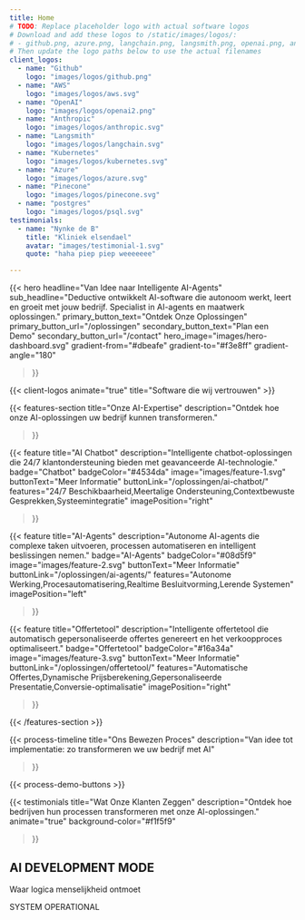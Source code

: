 ```yaml
---
title: Home
# TODO: Replace placeholder logo with actual software logos
# Download and add these logos to /static/images/logos/:
# - github.png, azure.png, langchain.png, langsmith.png, openai.png, anthropic.png
# Then update the logo paths below to use the actual filenames
client_logos:
  - name: "Github"
    logo: "images/logos/github.png"
  - name: "AWS"
    logo: "images/logos/aws.svg"
  - name: "OpenAI"
    logo: "images/logos/openai2.png"
  - name: "Anthropic"
    logo: "images/logos/anthropic.svg"
  - name: "Langsmith"
    logo: "images/logos/langchain.svg"
  - name: "Kubernetes"
    logo: "images/logos/kubernetes.svg"
  - name: "Azure"
    logo: "images/logos/azure.svg"
  - name: "Pinecone"
    logo: "images/logos/pinecone.svg"
  - name: "postgres"
    logo: "images/logos/psql.svg"
testimonials:
  - name: "Nynke de B"
    title: "Kliniek elsendael"
    avatar: "images/testimonial-1.svg"
    quote: "haha piep piep weeeeeee"

---
```


{{< hero 
    headline="Van Idee naar Intelligente AI-Agents"
    sub_headline="Deductive ontwikkelt AI-software die autonoom werkt, leert en groeit met jouw bedrijf. Specialist in AI-agents en maatwerk oplossingen."
    primary_button_text="Ontdek Onze Oplossingen"
    primary_button_url="/oplossingen"
    secondary_button_text="Plan een Demo"
    secondary_button_url="/contact"
    hero_image="images/hero-dashboard.svg"
    gradient-from="#dbeafe"
    gradient-to="#f3e8ff"
    gradient-angle="180"
>}}

{{< client-logos animate="true" title="Software die wij vertrouwen" >}}

{{< features-section 
    title="Onze AI-Expertise"
    description="Ontdek hoe onze AI-oplossingen uw bedrijf kunnen transformeren."
>}}

{{< feature
    title="AI Chatbot"
    description="Intelligente chatbot-oplossingen die 24/7 klantondersteuning bieden met geavanceerde AI-technologie."
    badge="Chatbot"
    badgeColor="#4534da"
    image="images/feature-1.svg"
    buttonText="Meer Informatie"
    buttonLink="/oplossingen/ai-chatbot/"
    features="24/7 Beschikbaarheid,Meertalige Ondersteuning,Contextbewuste Gesprekken,Systeemintegratie"
    imagePosition="right"
>}}

{{< feature
    title="AI-Agents"
    description="Autonome AI-agents die complexe taken uitvoeren, processen automatiseren en intelligent beslissingen nemen."
    badge="AI-Agents"
    badgeColor="#08d5f9"
    image="images/feature-2.svg"
    buttonText="Meer Informatie"
    buttonLink="/oplossingen/ai-agents/"
    features="Autonome Werking,Procesautomatisering,Realtime Besluitvorming,Lerende Systemen"
    imagePosition="left"
>}}

{{< feature
    title="Offertetool"
    description="Intelligente offertetool die automatisch gepersonaliseerde offertes genereert en het verkoopproces optimaliseert."
    badge="Offertetool"
    badgeColor="#16a34a"
    image="images/feature-3.svg"
    buttonText="Meer Informatie"
    buttonLink="/oplossingen/offertetool/"
    features="Automatische Offertes,Dynamische Prijsberekening,Gepersonaliseerde Presentatie,Conversie-optimalisatie"
    imagePosition="right"
>}}

{{< /features-section >}}

{{< process-timeline 
    title="Ons Bewezen Proces"
    description="Van idee tot implementatie: zo transformeren we uw bedrijf met AI"
>}}

{{< process-demo-buttons >}}

{{< testimonials 
    title="Wat Onze Klanten Zeggen"
    description="Ontdek hoe bedrijven hun processen transformeren met onze AI-oplossingen."
    animate="true"
    background-color="#f1f5f9"
>}}

<section class="py-20 bg-gray-900 text-green-400 font-mono overflow-hidden">
<div class="container mx-auto px-4 sm:px-6 lg:px-8 max-w-6xl">
<div class="text-center mb-12">
<h2 class="text-4xl font-bold text-white mb-4">AI DEVELOPMENT MODE</h2>
<p class="text-xl text-gray-300">Waar logica menselijkheid ontmoet</p>
</div>
<div class="flex justify-center">
<div class="laptop-container relative">
<div id="laptop-ascii" class="text-center text-sm md:text-base lg:text-lg leading-none whitespace-pre-wrap">
<!-- ASCII art will be rotated here -->
</div>
</div>
</div>
<div class="text-center mt-12">
<div class="inline-flex items-center space-x-2 bg-green-900/20 border border-green-400/30 rounded-lg px-6 py-3">
<div class="w-2 h-2 bg-green-400 rounded-full animate-pulse"></div>
<span class="text-green-400">SYSTEM OPERATIONAL</span>
</div>
</div>
</div>
</section>
<!-- 
<script>
document.addEventListener('DOMContentLoaded', function() {
    console.log('DOM loaded, starting ASCII art...');
    const laptopFrames = [
        `         ╔══════════════════════════════════════╗
        ║                                      ║
        ║            DEDUCTIVE AI              ║
        ║                                      ║
        ║  ┌─────────────────────────────────┐  ║
        ║  │ > hugo server --buildDrafts     │  ║
        ║  │ Serving at localhost:1313       │  ║
        ║  │ █                               │  ║
        ║  └─────────────────────────────────┘  ║
        ║                                      ║
        ╚══════════════════════════════════════╝
╔═══════════════════════════════════════════════════════╗
║ ESC │ F1 │ F2 │ F3 │ F4 │ F5 │ F6 │ F7 │ F8 │ F9 │ F10║
║ ` │ 1 │ 2 │ 3 │ 4 │ 5 │ 6 │ 7 │ 8 │ 9 │ 0 │ - │ = │⌫║
║ TAB │ Q │ W │ E │ R │ T │ Y │ U │ I │ O │ P │ [ │ ] │ \\║
║ CAPS │ A │ S │ D │ F │ G │ H │ J │ K │ L │ ; │ ' │ ENTER║
║ SHIFT │ Z │ X │ C │ V │ B │ N │ M │ , │ . │ / │ SHIFT ║
║ CTRL │ ALT │      SPACE      │ ALT │ CTRL │ ← │ ↑ │ → ║
╚═══════════════════════════════════════════════════════╝`,

        `      ╔══════════════════════════════════════╗
     ║                                      ║
     ║            DEDUCTIVE AI              ║
     ║                                      ║
     ║  ┌─────────────────────────────────┐  ║
     ║  │ > npm run dev                   │  ║
     ║  │ Building application...         │  ║
     ║  │ █                               │  ║
     ║  └─────────────────────────────────┘  ║
     ║                                      ║
     ╚══════════════════════════════════════╝
  ╔═══════════════════════════════════════════════════════╗
  ║ ESC │ F1 │ F2 │ F3 │ F4 │ F5 │ F6 │ F7 │ F8 │ F9 │ F10║
  ║ ` │ 1 │ 2 │ 3 │ 4 │ 5 │ 6 │ 7 │ 8 │ 9 │ 0 │ - │ = │⌫║
  ║ TAB │ Q │ W │ E │ R │ T │ Y │ U │ I │ O │ P │ [ │ ] │ \\║
  ║ CAPS │ A │ S │ D │ F │ G │ H │ J │ K │ L │ ; │ ' │ ENTER║
  ║ SHIFT │ Z │ X │ C │ V │ B │ N │ M │ , │ . │ / │ SHIFT ║
  ║ CTRL │ ALT │      SPACE      │ ALT │ CTRL │ ← │ ↑ │ → ║
  ╚═══════════════════════════════════════════════════════╝`,

        `    ╔══════════════════════════════════════╗
   ║                                      ║
   ║            DEDUCTIVE AI              ║
   ║                                      ║
   ║  ┌─────────────────────────────────┐  ║
   ║  │ > git commit -m "Fix bugs"      │  ║
   ║  │ [main 2f8a9c3] Fix bugs         │  ║
   ║  │ █                               │  ║
   ║  └─────────────────────────────────┘  ║
   ║                                      ║
   ╚══════════════════════════════════════╝
╔═══════════════════════════════════════════════════════╗
║ ESC │ F1 │ F2 │ F3 │ F4 │ F5 │ F6 │ F7 │ F8 │ F9 │ F10║
║ ` │ 1 │ 2 │ 3 │ 4 │ 5 │ 6 │ 7 │ 8 │ 9 │ 0 │ - │ = │⌫║
║ TAB │ Q │ W │ E │ R │ T │ Y │ U │ I │ O │ P │ [ │ ] │ \\║
║ CAPS │ A │ S │ D │ F │ G │ H │ J │ K │ L │ ; │ ' │ ENTER║
║ SHIFT │ Z │ X │ C │ V │ B │ N │ M │ , │ . │ / │ SHIFT ║
║ CTRL │ ALT │      SPACE      │ ALT │ CTRL │ ← │ ↑ │ → ║
╚═══════════════════════════════════════════════════════╝`,

        `  ╔══════════════════════════════════════╗
 ║                                      ║
 ║            DEDUCTIVE AI              ║
 ║                                      ║
 ║  ┌─────────────────────────────────┐  ║
 ║  │ > python train_model.py         │  ║
 ║  │ Training neural network...      │  ║
 ║  │ █                               │  ║
 ║  └─────────────────────────────────┘  ║
 ║                                      ║
 ╚══════════════════════════════════════╝
╔═══════════════════════════════════════════════════════╗
║ ESC │ F1 │ F2 │ F3 │ F4 │ F5 │ F6 │ F7 │ F8 │ F9 │ F10║
║ ` │ 1 │ 2 │ 3 │ 4 │ 5 │ 6 │ 7 │ 8 │ 9 │ 0 │ - │ = │⌫║
║ TAB │ Q │ W │ E │ R │ T │ Y │ U │ I │ O │ P │ [ │ ] │ \\║
║ CAPS │ A │ S │ D │ F │ G │ H │ J │ K │ L │ ; │ ' │ ENTER║
║ SHIFT │ Z │ X │ C │ V │ B │ N │ M │ , │ . │ / │ SHIFT ║
║ CTRL │ ALT │      SPACE      │ ALT │ CTRL │ ← │ ↑ │ → ║
╚═══════════════════════════════════════════════════════╝`,

        `╔══════════════════════════════════════╗
║                                      ║
║            DEDUCTIVE AI              ║
║                                      ║
║  ┌─────────────────────────────────┐  ║
║  │ > docker build -t deductive .   │  ║
║  │ Successfully built image        │  ║
║  │ █                               │  ║
║  └─────────────────────────────────┘  ║
║                                      ║
╚══════════════════════════════════════╝
╔═══════════════════════════════════════════════════════╗
║ ESC │ F1 │ F2 │ F3 │ F4 │ F5 │ F6 │ F7 │ F8 │ F9 │ F10║
║ ` │ 1 │ 2 │ 3 │ 4 │ 5 │ 6 │ 7 │ 8 │ 9 │ 0 │ - │ = │⌫║
║ TAB │ Q │ W │ E │ R │ T │ Y │ U │ I │ O │ P │ [ │ ] │ \\║
║ CAPS │ A │ S │ D │ F │ G │ H │ J │ K │ L │ ; │ ' │ ENTER║
║ SHIFT │ Z │ X │ C │ V │ B │ N │ M │ , │ . │ / │ SHIFT ║
║ CTRL │ ALT │      SPACE      │ ALT │ CTRL │ ← │ ↑ │ → ║
╚═══════════════════════════════════════════════════════╝`,

        `   ╔══════════════════════════════════════╗
  ║                                      ║
  ║            DEDUCTIVE AI              ║
  ║                                      ║
  ║  ┌─────────────────────────────────┐  ║
  ║  │ > npm start                     │  ║
  ║  │ Server running on port 3000     │  ║
  ║  │ █                               │  ║
  ║  └─────────────────────────────────┘  ║
  ║                                      ║
  ╚══════════════════════════════════════╝
 ╔═══════════════════════════════════════════════════════╗
 ║ ESC │ F1 │ F2 │ F3 │ F4 │ F5 │ F6 │ F7 │ F8 │ F9 │ F10║
 ║ ` │ 1 │ 2 │ 3 │ 4 │ 5 │ 6 │ 7 │ 8 │ 9 │ 0 │ - │ = │⌫║
 ║ TAB │ Q │ W │ E │ R │ T │ Y │ U │ I │ O │ P │ [ │ ] │ \\║
 ║ CAPS │ A │ S │ D │ F │ G │ H │ J │ K │ L │ ; │ ' │ ENTER║
 ║ SHIFT │ Z │ X │ C │ V │ B │ N │ M │ , │ . │ / │ SHIFT ║
 ║ CTRL │ ALT │      SPACE      │ ALT │ CTRL │ ← │ ↑ │ → ║
 ╚═══════════════════════════════════════════════════════╝`
    ];

    let currentFrame = 0;
    const asciiElement = document.getElementById('laptop-ascii');
    
    console.log('Element found:', !!asciiElement);
    console.log('Frames available:', laptopFrames.length);
    
    function updateFrame() {
        if (asciiElement) {
            asciiElement.textContent = laptopFrames[currentFrame];
            console.log('Frame updated:', currentFrame);
            currentFrame = (currentFrame + 1) % laptopFrames.length;
        } else {
            console.log('Element not found!');
        }
    }
    
    updateFrame();
    setInterval(updateFrame, 800);
});
</script> -->

<style>
.laptop-container {
    perspective: 1000px;
}

#laptop-ascii {
    transform-style: preserve-3d;
    animation: laptop-glow 2s ease-in-out infinite alternate;
    color: #10b981;
}

@keyframes laptop-glow {
    0% {
        text-shadow: 0 0 5px #10b981, 0 0 10px #10b981, 0 0 15px #10b981;
    }
    100% {
        text-shadow: 0 0 10px #10b981, 0 0 20px #10b981, 0 0 30px #10b981, 0 0 40px #10b981;
    }
}

@media (max-width: 768px) {
    #laptop-ascii {
        font-size: 0.5rem;
        line-height: 0.6;
    }
}

@media (max-width: 480px) {
    #laptop-ascii {
        font-size: 0.4rem;
        line-height: 0.5;
    }
}
</style>

{{< cta >}}
